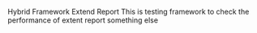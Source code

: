 Hybrid Framework Extend Report
This is testing framework to check the performance of extent report
something else